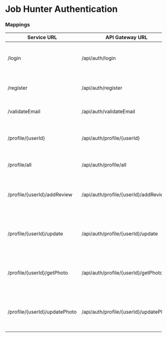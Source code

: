 # Job Hunter Authentication


### Mappings

| Service URL | API Gateway URL | Method | Description |
| ------ | ------ | ------ | ------ |
| /login | /api/auth/login | POST | Send Email And Password for validation |
| /register | /api/auth/register | POST | Send Email, Password, Name and User Type |
| /validateEmail | /api/auth/validateEmail | POST | Send Validation token |
| /profile/{userId} | /api/auth/profile/{userId} | GET | Get the Profile of the user with the id of "userId" |
| /profile/all | /api/auth/profile/all | GET | Get a list with all the profiles |
| /profile/{userId}/addReview | /api/auth/profile/{userId}/addReview | POST | Send a Review to be added to the user with the id of "userId" |
| /profile/{userId}/update | /api/auth/profile/{userId}/update | POST | Send a new Profile to be updated for the user with the id of "userId" |
| /profile/{userId}/getPhoto | /api/auth/profile/{userId}/getPhoto | GET | Get the profile Photo of the user with the id of "userId" |
| /profile/{userId}/updatePhoto | /api/auth/profile/{userId}/updatePhoto | POST | Update the profile Photo for the user with the id of "userId" |